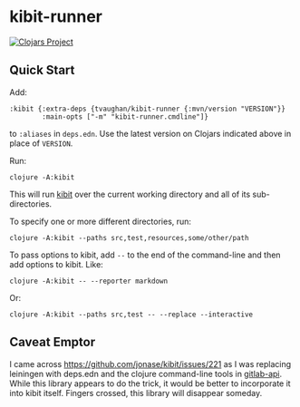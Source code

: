 # kibit-runner
[![Clojars Project](https://img.shields.io/clojars/v/tvaughan/kibit-runner.svg)](https://clojars.org/tvaughan/kibit-runner)

Quick Start
---

Add:

    :kibit {:extra-deps {tvaughan/kibit-runner {:mvn/version "VERSION"}}
            :main-opts ["-m" "kibit-runner.cmdline"]}

to `:aliases` in `deps.edn`. Use the latest version on Clojars indicated above
in place of `VERSION`.

Run:

    clojure -A:kibit

This will run [kibit](https://github.com/jonase/kibit) over the current
working directory and all of its sub-directories.

To specify one or more different directories, run:

    clojure -A:kibit --paths src,test,resources,some/other/path

To pass options to kibit, add `--` to the end of the command-line and then add
options to kibit. Like:

    clojure -A:kibit -- --reporter markdown

Or:

    clojure -A:kibit --paths src,test -- --replace --interactive

Caveat Emptor
---

I came across https://github.com/jonase/kibit/issues/221 as I was replacing
leiningen with deps.edn and the clojure command-line tools in
[gitlab-api](https://gitlab.com/tvaughan/gitlab-api). While this library
appears to do the trick, it would be better to incorporate it into kibit
itself. Fingers crossed, this library will disappear someday.
